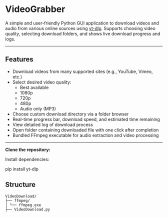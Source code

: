 # VideoGrabber

A simple and user-friendly Python GUI application to download videos and audio from various online sources using [yt-dlp](https://github.com/yt-dlp/yt-dlp). Supports choosing video quality, selecting download folders, and shows live download progress and logs.

---

## Features

- Download videos from many supported sites (e.g., YouTube, Vimeo, etc.)
- Select desired video quality:
  - Best available
  - 1080p
  - 720p
  - 480p
  - Audio only (MP3)
- Choose custom download directory via a folder browser
- Real-time progress bar, download speed, and estimated time remaining
- View detailed log of download process
- Open folder containing downloaded file with one click after completion
- Bundled FFmpeg executable for audio extraction and video processing

---


**Clone the repository:**

Install dependencies:

pip install yt-dlp


## Structure

```text
VideoDownload/
├── ffmpeg/
│ └── ffmpeg.exe 
├── VideoDownload.py 
```